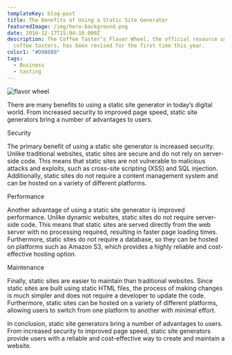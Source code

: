 ```yaml
---
templateKey: blog-post
title: The Benefits of Using a Static Site Generator
featuredImage: /img/hero-background.png
date: 2016-12-17T15:04:10.000Z
description: The Coffee Taster’s Flavor Wheel, the official resource used by
  coffee tasters, has been revised for the first time this year.
color1: "#D98880"
tags:
  - Business
  - tasting
---
```


![flavor wheel](/img/hero-background.png)


There are many benefits to using a static site generator in today’s digital world. From increased security to improved page speed, static site generators bring a number of advantages to users. 


Security

The primary benefit of using a static site generator is increased security. Unlike traditional websites, static sites are secure and do not rely on server-side code. This means that static sites are not vulnerable to malicious attacks and exploits, such as cross-site scripting (XSS) and SQL injection. Additionally, static sites do not require a content management system and can be hosted on a variety of different platforms. 


Performance

Another advantage of using a static site generator is improved performance. Unlike dynamic websites, static sites do not require server-side code. This means that static sites are served directly from the web server with no processing required, resulting in faster page loading times. Furthermore, static sites do not require a database, so they can be hosted on platforms such as Amazon S3, which provides a highly reliable and cost-effective hosting option. 


Maintenance

Finally, static sites are easier to maintain than traditional websites. Since static sites are built using static HTML files, the process of making changes is much simpler and does not require a developer to update the code. Furthermore, static sites can be hosted on a variety of different platforms, allowing users to switch from one platform to another with minimal effort. 


In conclusion, static site generators bring a number of advantages to users. From increased security to improved page speed, static site generators provide users with a reliable and cost-effective way to create and maintain a website.